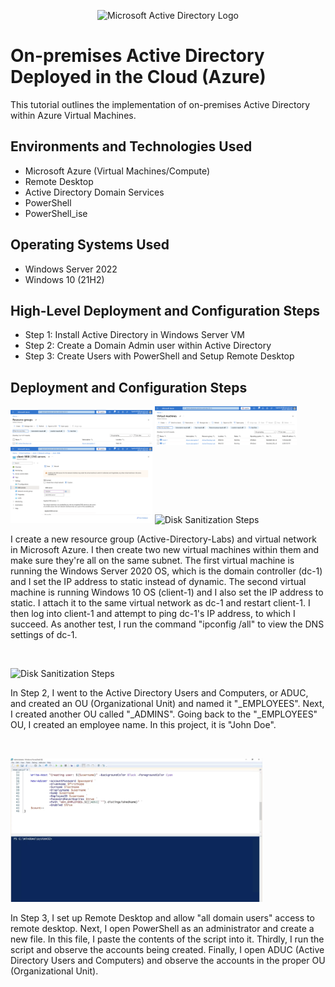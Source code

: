 <p align="center">
<img src="https://i.imgur.com/pU5A58S.png" alt="Microsoft Active Directory Logo"/>
</p>

<h1>On-premises Active Directory Deployed in the Cloud (Azure)</h1>
This tutorial outlines the implementation of on-premises Active Directory within Azure Virtual Machines.<br />

<h2>Environments and Technologies Used</h2>

- Microsoft Azure (Virtual Machines/Compute)
- Remote Desktop
- Active Directory Domain Services
- PowerShell
- PowerShell_ise

<h2>Operating Systems Used </h2>

- Windows Server 2022
- Windows 10 (21H2)

<h2>High-Level Deployment and Configuration Steps</h2>

- Step 1: Install Active Directory in Windows Server VM
- Step 2: Create a Domain Admin user within Active Directory
- Step 3: Create Users with PowerShell and Setup Remote Desktop

<h2>Deployment and Configuration Steps</h2>

<p>
<img src="https://github.com/robertgetino/configure-ad/blob/b45fb1bdf3aa1dc3bddc2eef22617151279151ed/resourcegroup.png" height="45%" width="45%" alt="Disk Sanitization Steps"/> <img src="https://github.com/robertgetino/configure-ad/blob/088019b90a9c546f832f055ed73f9a19ed83fc97/client1%26dc1vm.png" height="45%" width="45%" alt="Disk Sanitization Steps"/> <img src="https://github.com/robertgetino/configure-ad/blob/5e0fc868a826348785338598ac6303efe8318e23/client1privateipaddress.png" height="45%" width="45%" alt="Disk Sanitization Steps"/> <img src="https://i.imgur.com/DJmEXEB.png" height="45%" width="45%" alt="Disk Sanitization Steps"/>
</p>
<p>
I create a new resource group (Active-Directory-Labs) and virtual network in Microsoft Azure. I then create two new virtual machines within them and make sure they're all on the same subnet. The first virtual machine is running the Windows Server 2020 OS, which is the domain controller (dc-1) and I set the IP address to static instead of dynamic. The second virtual machine is running Windows 10 OS (client-1) and I also set the IP address to static. I attach it to the same virtual network as dc-1 and restart client-1. I then log into client-1 and attempt to ping dc-1's IP address, to which I succeed. As another test, I run the command "ipconfig /all" to view the DNS settings of dc-1.
</p>
<br />

<p>
<img src="https://i.imgur.com/DJmEXEB.png" height="80%" width="80%" alt="Disk Sanitization Steps"/>
</p>
<p>
In Step 2, I went to the Active Directory Users and Computers, or ADUC, and created an OU (Organizational Unit) and named it "_EMPLOYEES". Next, I created another OU called "_ADMINS". Going back to the "_EMPLOYEES" OU, I created an employee name. In this project, it is "John Doe".
</p>
<br />

<p>
<img src="https://github.com/robertgetino/configure-ad/blob/79be43d12a9e7049ecbd2f8b50ac4513e9858df0/PowerShell.png" height="80%" width="80%" alt="Disk Sanitization Steps"/>
</p>
<p>
In Step 3, I set up Remote Desktop and allow "all domain users" access to remote desktop. Next, I open PowerShell as an administrator and create a new file. In this file, I paste the contents of the script into it. Thirdly, I run the script and observe the accounts being created. Finally, I open ADUC (Active Directory Users and Computers) and observe the accounts in the proper OU (Organizational Unit).
</p>
<br />
